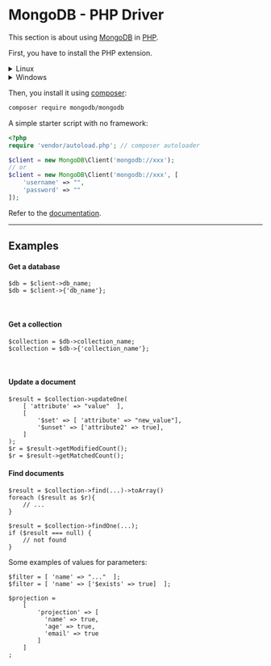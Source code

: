 # MongoDB - PHP Driver

<div class="row row-cols-md-2"><div>

This section is about using [MongoDB](../mongodb.md) in [PHP](/programming-languages/web/php/_general/index.md).

First, you have to install the PHP extension.

<details class="details-n">
<summary>Linux</summary>

You may [follow this tutorial](https://www.php.net/manual/en/mongodb.installation.pecl.php) or [the documentation](https://www.mongodb.com/docs/drivers/php/).

```bash!
$ sudo apt-get update
$ sudo apt-get install php-dev php-pear
$ sudo pecl install mongodb # add -version if needed
$ # sudo pecl uninstall mongodb # if needed
```

On Debian, **do not** edit `php.ini`.

```bash!
$ sudo nano /etc/php/x.x/mods-available/mongodb.ini
extension=mongodb.so
$ sudo phpenmod mongodb
$ sudo systemctl restart apache2 # Apache
```

To test 👻: `sudo apt install php7.4-mongodb`.
</details>

<details class="details-n">
<summary>Windows</summary>

You may [follow this tutorial](https://www.php.net/manual/en/mongodb.installation.windows.php).

First, you have to find if your webserver is thread-safe (TS) or not. Use `phpinfo()` and search for `Thread Safety`.

```bash!
# 1.13.0 == MongDB version
# 7.4 == PHP version
# ts == thread-safe, nts == not thread-safe
$ wget https://windows.php.net/downloads/pecl/releases/mongodb/1.13.0/php_mongodb-1.13.0-7.4-ts-vc15-x64.zip
$ unzip php_mongodb-1.13.0-7.4-ts-vc15-x64.zip
$ mv "php_mongodb.dll" "C:\wamp64\bin\php\ext\"
```

Edit `php.ini` and add `extension=mongodb.dll` or `extension=mongodb`. Restart your server. 

You should see mongodb in the extension list shown by `phpinfo()`.
</details>

Then, you install it using [composer](/programming-languages/web/php/composer/index.md):

```bash
composer require mongodb/mongodb
```
</div><div>

A simple starter script with no framework:

```php
<?php
require 'vendor/autoload.php'; // composer autoloader

$client = new MongoDB\Client('mongodb://xxx');
// or
$client = new MongoDB\Client('mongodb://xxx', [
    'username' => "",
    'password' => ""
]);
```

Refer to the [documentation](https://www.mongodb.com/docs/php-library/current/tutorial/).
</div></div>

<hr class="sep-both">

## Examples

<div class="row row-cols-md-2 mt-3"><div>

#### Get a database

```php!
$db = $client->db_name;
$db = $client->{'db_name'};
```

<br>

#### Get a collection

```php!
$collection = $db->collection_name;
$collection = $db->{'collection_name'};
```

<br>

#### Update a document

```php!
$result = $collection->updateOne(
    [ 'attribute' => "value"  ],
    [
        '$set' => [ 'attribute' => "new_value"],
        '$unset' => ['attribute2' => true],
    ]
);
$r = $result->getModifiedCount();
$r = $result->getMatchedCount();
```

</div><div>

#### Find documents

```php!
$result = $collection->find(...)->toArray()
foreach ($result as $r){
    // ...
}

$result = $collection->findOne(...);
if ($result === null) {
    // not found
}
```

Some examples of values for parameters:

```php!
$filter = [ 'name' => "..."  ];
$filter = [ 'name' => ['$exists' => true]  ];

$projection =
    [
        'projection' => [
          'name' => true,
          'age' => true,
          'email' => true
        ]
    ]
;
```
</div></div>